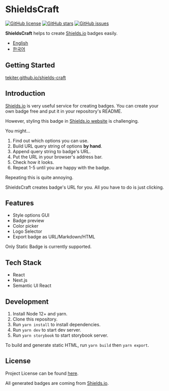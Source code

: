 # ShieldsCraft

[![GitHub license](https://img.shields.io/github/license/Tekiter/shields-craft?style=flat-square)](https://github.com/Tekiter/shields-craft/blob/master/LICENSE.md)
[![GitHub stars](https://img.shields.io/github/stars/Tekiter/shields-craft?style=flat-square)](https://github.com/Tekiter/shields-craft/stargazers)
[![GitHub issues](https://img.shields.io/github/issues/Tekiter/shields-craft?style=flat-square)](https://github.com/Tekiter/shields-craft/issues)

**ShieldsCraft** helps to create [Shields.io](http://shields.io/) badges easily.

-   [English](README.md)
-   [한국어](README.ko.md)

## Getting Started

[tekiter.github.io/shields-craft](https://tekiter.github.io/shields-craft)

## Introduction

[Shields.io](http://shields.io/) is very useful service for creating badges. You can create your own badge free and put it in your repository's README.

However, styling this badge in [Shields.io website](http://shields.io/) is challenging.

You might...

1. Find out which options you can use.
2. Build URL query string of options **by hand**.
3. Append query string to badge's URL.
4. Put the URL in your browser's address bar.
5. Check how it looks.
6. Repeat 1-5 until you are happy with the badge.

Repeating this is quite annoying.

ShieldsCraft creates badge's URL for you. All you have to do is just clicking.

## Features

-   Style options GUI
-   Badge preview
-   Color picker
-   Logo Selector
-   Export badge as URL/Markdown/HTML

Only Static Badge is currently supported.

## Tech Stack

-   React
-   Next.js
-   Semantic UI React

## Development

1. Install Node 12+ and yarn.
2. Clone this repository.
3. Run `yarn install` to install dependencies.
4. Run `yarn dev` to start dev server.
5. Run `yarn storybook` to start storybook server.

To build and generate static HTML, run `yarn build` then `yarn export`.

## License

Project License can be found [here](LICENSE.md).

All generated badges are coming from [Shields.io](https://github.com/badges/shields).
